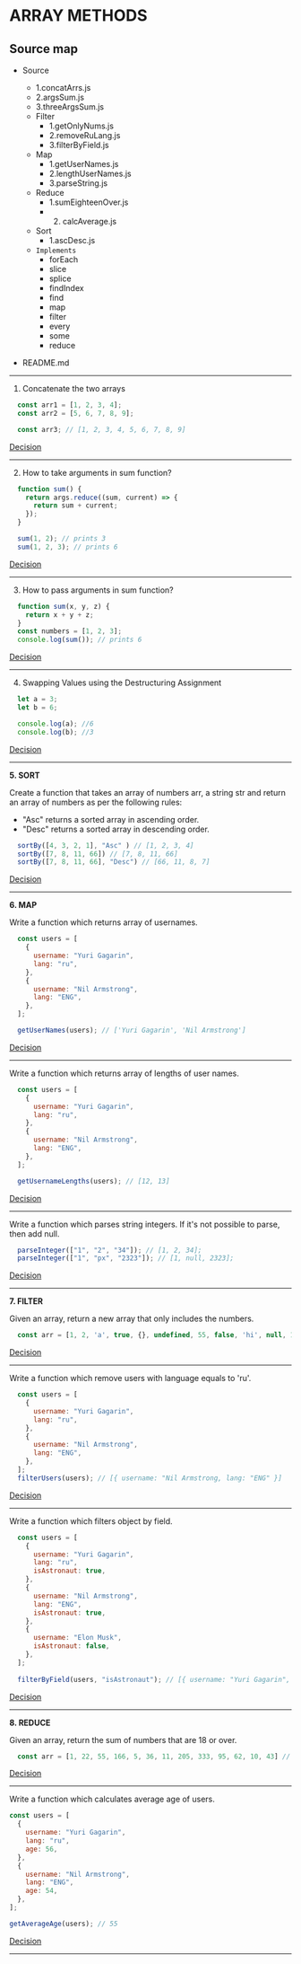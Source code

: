 # __ARRAY METHODS__

## Source map

* Source
  * 1.concatArrs.js
  * 2.argsSum.js
  * 3.threeArgsSum.js
  * Filter
    * 1.getOnlyNums.js
    * 2.removeRuLang.js
    * 3.filterByField.js
  * Map
    * 1.getUserNames.js
    * 2.lengthUserNames.js
    * 3.parseString.js
  * Reduce
    * 1.sumEighteenOver.js
    * 2. calcAverage.js
  * Sort
    * 1.ascDesc.js
  * `Implements`
    * forEach
    * slice
    * splice
    * findIndex
    * find
    * map
    * filter
    * every
    * some
    * reduce
    
* README.md

---

1. Concatenate the two arrays

```js
  const arr1 = [1, 2, 3, 4];
  const arr2 = [5, 6, 7, 8, 9];

  const arr3; // [1, 2, 3, 4, 5, 6, 7, 8, 9]
```

[Decision](./src/1.concateArrs.js)

---

2. How to take arguments in sum function?

```js
  function sum() {
    return args.reduce((sum, current) => {
      return sum + current;
    });
  }

  sum(1, 2); // prints 3
  sum(1, 2, 3); // prints 6
```

[Decision](./src/2.argsSum.js)

---

3. How to pass arguments in sum function?

```js
  function sum(x, y, z) {
    return x + y + z;
  }
  const numbers = [1, 2, 3];
  console.log(sum()); // prints 6
```

[Decision](./src/3.threeArgsSum.js)

---

4. Swapping Values using the Destructuring Assignment

```js
  let a = 3;
  let b = 6;

  console.log(a); //6
  console.log(b); //3
```

[Decision](./src/4.swapVals.js)

---

__5. SORT__

Create a function that takes an array of numbers arr, a string str and return an array of numbers as per the following rules:

- "Asc" returns a sorted array in ascending order.
- "Desc" returns a sorted array in descending order.

```js
  sortBy([4, 3, 2, 1], "Asc" ) // [1, 2, 3, 4]
  sortBy([7, 8, 11, 66]) // [7, 8, 11, 66]
  sortBy([7, 8, 11, 66], "Desc") // [66, 11, 8, 7]
```

[Decision](./src/sort/1.ascDesc.js)

---

__6. MAP__

Write a function which returns array of usernames.

```js
  const users = [
    {
      username: "Yuri Gagarin",
      lang: "ru",
    },
    {
      username: "Nil Armstrong",
      lang: "ENG",
    },
  ];

  getUserNames(users); // ['Yuri Gagarin', 'Nil Armstrong']
```

[Decision](./src/sort/1.getUserNames.js)

---

Write a function which returns array of lengths of user names.

```js
  const users = [
    {
      username: "Yuri Gagarin",
      lang: "ru",
    },
    {
      username: "Nil Armstrong",
      lang: "ENG",
    },
  ];

  getUsernameLengths(users); // [12, 13]
```

[Decision](./src/sort/2.lengthUserNames.js)

---

Write a function which parses string integers. If it's not possible to parse, then add null.

```js
  parseInteger(["1", "2", "34"]); // [1, 2, 34];
  parseInteger(["1", "px", "2323"]); // [1, null, 2323];
```

[Decision](./src/sort/3.parseString.js)

---

__7. FILTER__

Given an array, return a new array that only includes the numbers.

```js
  const arr = [1, 2, 'a', true, {}, undefined, 55, false, 'hi', null, 166, NaN] // [1, 2, 55, 166]
```

[Decision](./src/filter/1.getOnlyNums.js)

---

Write a function which remove users with language equals to 'ru'.

```js
  const users = [
    {
      username: "Yuri Gagarin",
      lang: "ru",
    },
    {
      username: "Nil Armstrong",
      lang: "ENG",
    },
  ];
  filterUsers(users); // [{ username: "Nil Armstrong, lang: "ENG" }]
```

[Decision](./src/filter/2.removeRuLang.js)

---

Write a function which filters object by field.

```js
  const users = [
    {
      username: "Yuri Gagarin",
      lang: "ru",
      isAstronaut: true,
    },
    {
      username: "Nil Armstrong",
      lang: "ENG",
      isAstronaut: true,
    },
    {
      username: "Elon Musk",
      isAstronaut: false,
    },
  ];
  
  filterByField(users, "isAstronaut"); // [{ username: "Yuri Gagarin", lang: "ru", isAstronaut: true, }, { username: "Nil Armstrong, lang: "ENG" }]
```

[Decision](./src/filter/3.filterByField.js)

---

__8. REDUCE__

Given an array, return the sum of numbers that are 18 or over.

```js
  const arr = [1, 22, 55, 166, 5, 36, 11, 205, 333, 95, 62, 10, 43] // 22 + 55 + 166 + 366 + 205 + 333 + 95 + 62 + 43 = 1347
```

[Decision](./src/reduce/1.sumEighteenOver.js)

---

Write a function which calculates average age of users.

```js
const users = [
  {
    username: "Yuri Gagarin",
    lang: "ru",
    age: 56,
  },
  {
    username: "Nil Armstrong",
    lang: "ENG",
    age: 54,
  },
];

getAverageAge(users); // 55
```

[Decision](./src/reduce/2.calcAverage.js)

---
